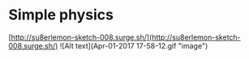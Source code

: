 # Simple physics
[http://su8erlemon-sketch-008.surge.sh/](http://su8erlemon-sketch-008.surge.sh/)
![Alt text](Apr-01-2017 17-58-12.gif "image")